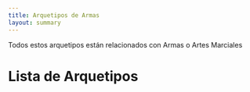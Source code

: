 ```yaml
---
title: Arquetipos de Armas
layout: summary
---
```


Todos estos arquetipos están relacionados con Armas o Artes Marciales

# Lista de Arquetipos
